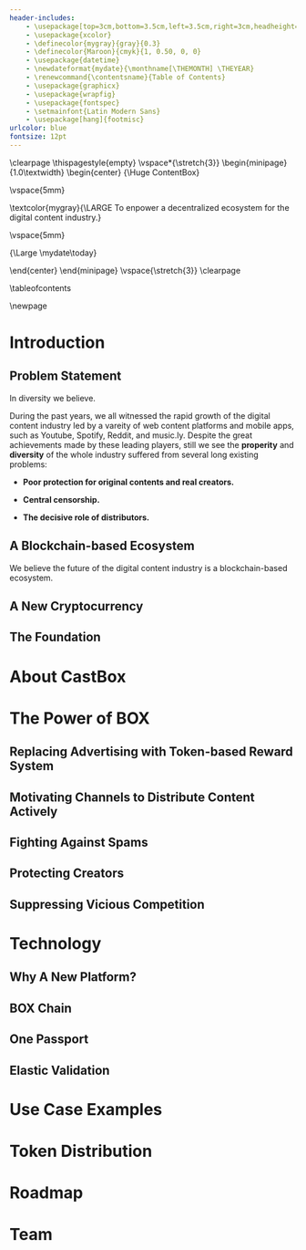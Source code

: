 ```yaml
---
header-includes:
    - \usepackage[top=3cm,bottom=3.5cm,left=3.5cm,right=3cm,headheight=20pt,headsep=30pt,footnotesep=1.5\baselineskip]{geometry}
    - \usepackage{xcolor}
    - \definecolor{mygray}{gray}{0.3}
    - \definecolor{Maroon}{cmyk}{1, 0.50, 0, 0}
    - \usepackage{datetime}
    - \newdateformat{mydate}{\monthname[\THEMONTH] \THEYEAR}
    - \renewcommand{\contentsname}{Table of Contents}
    - \usepackage{graphicx}
    - \usepackage{wrapfig}
    - \usepackage{fontspec}
    - \setmainfont{Latin Modern Sans}
    - \usepackage[hang]{footmisc}
urlcolor: blue
fontsize: 12pt
---
```


\clearpage
\thispagestyle{empty}
\vspace*{\stretch{3}}
\begin{minipage}{1.0\textwidth}
\begin{center}
{\Huge ContentBox}

\vspace{5mm}

\textcolor{mygray}{\LARGE To enpower a decentralized ecosystem for the digital content industry.}

\vspace{5mm}

{\Large \mydate\today}

\end{center}
\end{minipage}
\vspace{\stretch{3}}
\clearpage

\tableofcontents

\newpage
# Introduction

## Problem Statement

In diversity we believe.

During the past years, we all witnessed the rapid growth of the digital content industry led by a vareity of web content platforms and mobile apps, such as Youtube, Spotify, Reddit, and music.ly. Despite the great achievements made by these leading players, still we see the __properity__ and __diversity__ of the whole industry suffered from several long existing problems:

+ **Poor protection for original contents and real creators.**  

+ **Central censorship.**

+ **The decisive role of distributors.**

## A Blockchain-based Ecosystem

We believe the future of the digital content industry is a blockchain-based ecosystem. 

## A New Cryptocurrency

## The Foundation

# About CastBox

# The Power of BOX 

## Replacing Advertising with Token-based Reward System

## Motivating Channels to Distribute Content Actively

## Fighting Against Spams

## Protecting Creators

## Suppressing Vicious Competition

# Technology

## Why A New Platform?

## BOX Chain

## One Passport

## Elastic Validation

# Use Case Examples

# Token Distribution

# Roadmap

# Team




